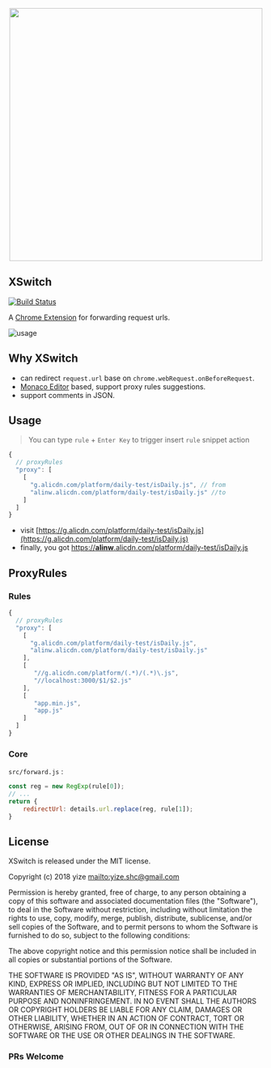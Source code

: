 <p align="center">
  <a href="https://chrome.google.com/webstore/detail/idkjhjggpffolpidfkikidcokdkdaogg">
    <img width="500" src="https://img.alicdn.com/tfs/TB1JIIzmvDH8KJjy1XcXXcpdXXa-1918-832.png">
  </a>
</p>

## XSwitch

[![Build Status](https://travis-ci.org/yize/xswitch.svg?branch=master)](https://travis-ci.org/yize/xswitch)

A [Chrome Extension][web-store] for forwarding request urls.

![usage][screenshot]

## Why XSwitch

* can redirect `request.url` base on `chrome.webRequest.onBeforeRequest`.
* [Monaco Editor][monaco-editor] based, support proxy rules suggestions.
* support comments in JSON.

## Usage

> You can type `rule` + `Enter Key` to trigger insert `rule` snippet action

```js
{
  // proxyRules
  "proxy": [
    [
      "g.alicdn.com/platform/daily-test/isDaily.js", // from
      "alinw.alicdn.com/platform/daily-test/isDaily.js" //to
    ]
  ]
}
```

* visit [https://g.alicdn.com/platform/daily-test/isDaily.js](https://g.alicdn.com/platform/daily-test/isDaily.js)
* finally, you got [https://<b>alinw</b>.alicdn.com/platform/daily-test/isDaily.js](https://alinw.alicdn.com/platform/daily-test/isDaily.js)

## ProxyRules

### Rules

```js
{
  // proxyRules
  "proxy": [
    [
      "g.alicdn.com/platform/daily-test/isDaily.js",
      "alinw.alicdn.com/platform/daily-test/isDaily.js"
    ],
    [
       "//g.alicdn.com/platform/(.*)/(.*)\.js",
       "//localhost:3000/$1/$2.js"
    ],
    [
       "app.min.js",
       "app.js"
    ]
  ]
}
```

### Core

`src/forward.js` :

```js
const reg = new RegExp(rule[0]);
// ...
return {
    redirectUrl: details.url.replace(reg, rule[1]);
}
```

[web-store]: https://chrome.google.com/webstore/detail/idkjhjggpffolpidfkikidcokdkdaogg
[screenshot]: https://img.alicdn.com/tfs/TB1qqEAmvDH8KJjy1XcXXcpdXXa-1674-968.png
[monaco-editor]: https://github.com/Microsoft/monaco-editor

## License

XSwitch is released under the MIT license.

Copyright (c) 2018 yize <mailto:yize.shc@gmail.com>

Permission is hereby granted, free of charge, to any person obtaining a copy
of this software and associated documentation files (the "Software"), to deal
in the Software without restriction, including without limitation the rights
to use, copy, modify, merge, publish, distribute, sublicense, and/or sell
copies of the Software, and to permit persons to whom the Software is
furnished to do so, subject to the following conditions:

The above copyright notice and this permission notice shall be included in all
copies or substantial portions of the Software.

THE SOFTWARE IS PROVIDED "AS IS", WITHOUT WARRANTY OF ANY KIND, EXPRESS OR
IMPLIED, INCLUDING BUT NOT LIMITED TO THE WARRANTIES OF MERCHANTABILITY,
FITNESS FOR A PARTICULAR PURPOSE AND NONINFRINGEMENT. IN NO EVENT SHALL THE
AUTHORS OR COPYRIGHT HOLDERS BE LIABLE FOR ANY CLAIM, DAMAGES OR OTHER
LIABILITY, WHETHER IN AN ACTION OF CONTRACT, TORT OR OTHERWISE, ARISING FROM,
OUT OF OR IN CONNECTION WITH THE SOFTWARE OR THE USE OR OTHER DEALINGS IN THE
SOFTWARE.

### PRs Welcome

